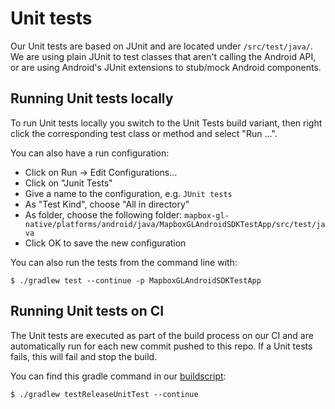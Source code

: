 # Unit tests
Our Unit tests are based on JUnit and are located under `/src/test/java/`. 
We are using plain JUnit to test classes that aren't calling the Android API, 
or are using Android's JUnit extensions to stub/mock Android components.

## Running Unit tests locally
To run Unit tests locally you switch to the Unit Tests build variant, then right click the corresponding test class or method and select "Run ...".

You can also have a run configuration:
* Click on Run -> Edit Configurations...
* Click on "Junit Tests"
* Give a name to the configuration, e.g. `JUnit tests`
* As "Test Kind", choose "All in directory"
* As folder, choose the following folder: `mapbox-gl-native/platforms/android/java/MapboxGLAndroidSDKTestApp/src/test/java`
* Click OK to save the new configuration

You can also run the tests from the command line with:

```
$ ./gradlew test --continue -p MapboxGLAndroidSDKTestApp
```

## Running Unit tests on CI
The Unit tests are executed as part of the build process on our CI and are 
automatically run for each new commit pushed to this repo. If a Unit tests 
fails, this will fail and stop the build.

You can find this gradle command in our [buildscript](https://github.com/mapbox/mapbox-gl-native/blob/master/platform/android/bitrise.yml#L48):

```
$ ./gradlew testReleaseUnitTest --continue
```
